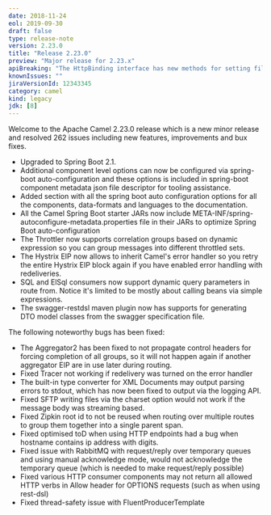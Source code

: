 ```yaml
---
date: 2018-11-24
eol: 2019-09-30
draft: false 
type: release-note
version: 2.23.0
title: "Release 2.23.0"
preview: "Major release for 2.23.x"
apiBreaking: "The HttpBinding interface has new methods for setting fileNameExtWhiteList option. The copy, copyFrom methods on org.apache.camel.Message now also copy over reference to the exchange"
knownIssues: ""
jiraVersionId: 12343345
category: camel
kind: legacy
jdk: [8]
---
```


Welcome to the Apache Camel 2.23.0 release which is a new minor release and resolved 262 issues
including new features, improvements and bux fixes.

* Upgraded to Spring Boot 2.1.
* Additional component level options can now be configured via spring-boot auto-configuration and
these options is included in spring-boot component metadata json file descriptor for tooling
assistance.
* Added section with all the spring boot auto configuration options for all the components,
data-formats and languages to the documentation.
* All the Camel Spring Boot starter JARs now include
META-INF/spring-autoconfigure-metadata.properties file in their JARs to optimize Spring Boot
auto-configuration
* The Throttler now supports correlation groups based on dynamic expression so you can group
messages into different throttled sets.
* The Hystrix EIP now allows to inherit Camel's error handler so you retry the entire Hystrix EIP
block again if you have enabled error handling with redeliveries.
* SQL and ElSql consumers now support dynamic query parameters in route from. Notice it's limited
to be mostly about calling beans via simple expressions.
* The swagger-restdsl maven plugin now has supports for generating DTO model classes from the
swagger specification file.

The following noteworthy bugs has been fixed:

* The Aggregator2 has been fixed to not propagate control headers for forcing completion of all
groups, so it will not happen again if another aggregator EIP are in use later during routing.
* Fixed Tracer not working if redelivery was turned on the error handler
* The built-in type converter for XML Documents may output parsing errors to stdout, which has now
been fixed to output via the logging API.
* Fixed SFTP writing files via the charset option would not work if the message body was streaming
based.
* Fixed Zipkin root id to not be reused when routing over multiple routes to group them together
into a single parent span.
* Fixed optimised toD when using HTTP endpoints had a bug when hostname contains ip address with
digits.
* Fixed issue with RabbitMQ with request/reply over temporary queues and using manual acknowledge
mode, would not acknowledge the temporary queue (which is needed to make request/reply possible)
* Fixed various HTTP consumer components may not return all allowed HTTP verbs in Allow header for
OPTIONS requests (such as when using rest-dsl)
* Fixed thread-safety issue with FluentProducerTemplate
